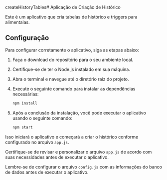 createHistoryTables# Aplicação de Criação de Histórico

Este é um aplicativo que cria tabelas de histórico e triggers para alimentalas. 

## Configuração

Para configurar corretamente o aplicativo, siga as etapas abaixo:

1. Faça o download do repositório para o seu ambiente local.
2. Certifique-se de ter o Node.js instalado em sua máquina.
3. Abra o terminal e navegue até o diretório raiz do projeto.
4. Execute o seguinte comando para instalar as dependências necessárias:

    ```bash
    npm install
    ```

5. Após a conclusão da instalação, você pode executar o aplicativo usando o seguinte comando:

    ```bash
    npm start
    ```

Isso iniciará o aplicativo e começará a criar o histórico conforme configurado no arquivo `app.js`.

Certifique-se de revisar e personalizar o arquivo `app.js` de acordo com suas necessidades antes de executar o aplicativo.

Lembre-se de configurar o arquivo `config.js` com as informações do banco de dados antes de executar o aplicativo.

